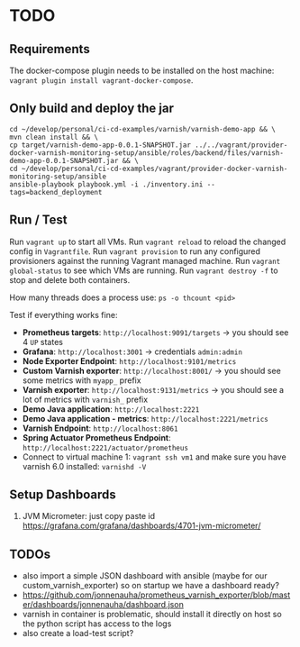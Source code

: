 # TODO


## Requirements
The docker-compose plugin needs to be installed on the host machine: `vagrant plugin install vagrant-docker-compose`.

## Only build and deploy the jar
    cd ~/develop/personal/ci-cd-examples/varnish/varnish-demo-app && \
    mvn clean install && \
    cp target/varnish-demo-app-0.0.1-SNAPSHOT.jar ../../vagrant/provider-docker-varnish-monitoring-setup/ansible/roles/backend/files/varnish-demo-app-0.0.1-SNAPSHOT.jar && \
    cd ~/develop/personal/ci-cd-examples/vagrant/provider-docker-varnish-monitoring-setup/ansible
    ansible-playbook playbook.yml -i ./inventory.ini --tags=backend_deployment

## Run / Test 
Run `vagrant up` to start all VMs.
Run `vagrant reload` to reload the changed config in `Vagrantfile`.
Run `vagrant provision` to run any configured provisioners against the running Vagrant managed machine.
Run `vagrant global-status` to see which VMs are running.
Run `vagrant destroy -f` to stop and delete both containers.

How many threads does a process use: `ps -o thcount <pid>`

Test if everything works fine:
 * **Prometheus targets**: `http://localhost:9091/targets` -> you should see 4 `UP` states
 * **Grafana**: `http://localhost:3001` -> credentials `admin:admin`
 * **Node Exporter Endpoint**: `http://localhost:9101/metrics`
 * **Custom Varnish exporter**: `http://localhost:8001/` -> you should see some metrics with `myapp_` prefix
 * **Varnish exporter**: `http://localhost:9131/metrics` -> you should see a lot of metrics with `varnish_` prefix
 * **Demo Java application**: `http://localhost:2221`
 * **Demo Java application - metrics**: `http://localhost:2221/metrics`
 * **Varnish Endpoint**: `http://localhost:8061`
 * **Spring Actuator Prometheus Endpoint**: `http://localhost:2221/actuator/prometheus`
 * Connect to virtual machine 1: `vagrant ssh vm1` and make sure you have varnish 6.0 installed: `varnishd -V`

## Setup Dashboards
 1. JVM Micrometer: just copy paste id https://grafana.com/grafana/dashboards/4701-jvm-micrometer/


## TODOs
 * also import a simple JSON dashboard with ansible (maybe for our custom_varnish_exporter) so on startup we have a dashboard ready?
  * https://github.com/jonnenauha/prometheus_varnish_exporter/blob/master/dashboards/jonnenauha/dashboard.json
 * varnish in container is problematic, should install it directly on host so the python script has access to the logs
 * also create a load-test script?